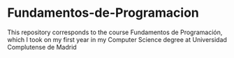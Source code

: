 # Fundamentos-de-Programacion
This repository corresponds to the course Fundamentos de Programación, which I  took on my first year in my Computer Science degree at Universidad Complutense de Madrid

